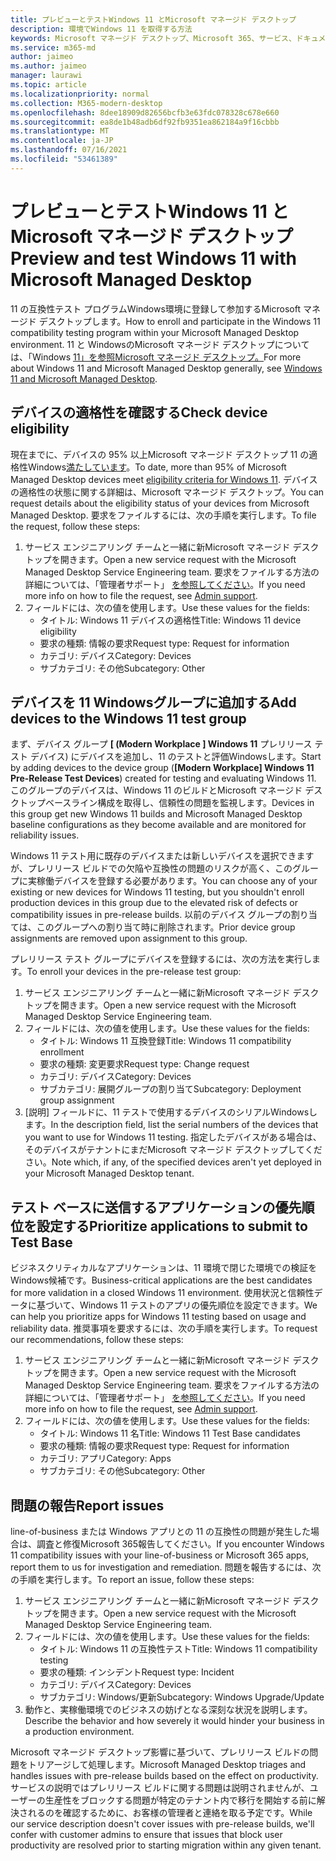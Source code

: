 ```yaml
---
title: プレビューとテストWindows 11 とMicrosoft マネージド デスクトップ
description: 環境でWindows 11 を取得する方法
keywords: Microsoft マネージド デスクトップ、Microsoft 365、サービス、ドキュメント
ms.service: m365-md
author: jaimeo
ms.author: jaimeo
manager: laurawi
ms.topic: article
ms.localizationpriority: normal
ms.collection: M365-modern-desktop
ms.openlocfilehash: 8dee18909d82656bcfb3e63fdc078328c678e660
ms.sourcegitcommit: ea8de1b48adb6df92fb9351ea862184a9f16cbbb
ms.translationtype: MT
ms.contentlocale: ja-JP
ms.lasthandoff: 07/16/2021
ms.locfileid: "53461389"
---
```

# <a name="preview-and-test-windows-11-with-microsoft-managed-desktop"></a><span data-ttu-id="655bd-104">プレビューとテストWindows 11 とMicrosoft マネージド デスクトップ</span><span class="sxs-lookup"><span data-stu-id="655bd-104">Preview and test Windows 11 with Microsoft Managed Desktop</span></span>

 <span data-ttu-id="655bd-105">11 の互換性テスト プログラムWindows環境に登録して参加するMicrosoft マネージド デスクトップします。</span><span class="sxs-lookup"><span data-stu-id="655bd-105">How to enroll and participate in the Windows 11 compatibility testing program within your Microsoft Managed Desktop environment.</span></span> <span data-ttu-id="655bd-106">11 と WindowsのMicrosoft マネージド デスクトップについては、「Windows [11」を参照Microsoft マネージド デスクトップ。](../intro/win11-overview.md)</span><span class="sxs-lookup"><span data-stu-id="655bd-106">For more about Windows 11 and Microsoft Managed Desktop generally, see [Windows 11 and Microsoft Managed Desktop](../intro/win11-overview.md).</span></span> 

## <a name="check-device-eligibility"></a><span data-ttu-id="655bd-107">デバイスの適格性を確認する</span><span class="sxs-lookup"><span data-stu-id="655bd-107">Check device eligibility</span></span>

<span data-ttu-id="655bd-108">現在までに、デバイスの 95% 以上Microsoft マネージド デスクトップ 11 の適格性Windows[満たしています](/windows/whats-new/windows-11-requirements)。</span><span class="sxs-lookup"><span data-stu-id="655bd-108">To date, more than 95% of Microsoft Managed Desktop devices meet [eligibility criteria for Windows 11](/windows/whats-new/windows-11-requirements).</span></span> <span data-ttu-id="655bd-109">デバイスの適格性の状態に関する詳細は、Microsoft マネージド デスクトップ。</span><span class="sxs-lookup"><span data-stu-id="655bd-109">You can request details about the eligibility status of your devices from Microsoft Managed Desktop.</span></span> <span data-ttu-id="655bd-110">要求をファイルするには、次の手順を実行します。</span><span class="sxs-lookup"><span data-stu-id="655bd-110">To file the request, follow these steps:</span></span>

1. <span data-ttu-id="655bd-111">サービス エンジニアリング チームと一緒に新Microsoft マネージド デスクトップを開きます。</span><span class="sxs-lookup"><span data-stu-id="655bd-111">Open a new service request with the Microsoft Managed Desktop Service Engineering team.</span></span> <span data-ttu-id="655bd-112">要求をファイルする方法の詳細については、「管理者サポート」 [を参照してください](admin-support.md)。</span><span class="sxs-lookup"><span data-stu-id="655bd-112">If you need more info on how to file the request, see [Admin support](admin-support.md).</span></span>
2. <span data-ttu-id="655bd-113">フィールドには、次の値を使用します。</span><span class="sxs-lookup"><span data-stu-id="655bd-113">Use these values for the fields:</span></span>
    - <span data-ttu-id="655bd-114">タイトル: Windows 11 デバイスの適格性</span><span class="sxs-lookup"><span data-stu-id="655bd-114">Title: Windows 11 device eligibility</span></span>
    - <span data-ttu-id="655bd-115">要求の種類: 情報の要求</span><span class="sxs-lookup"><span data-stu-id="655bd-115">Request type: Request for information</span></span>
    - <span data-ttu-id="655bd-116">カテゴリ: デバイス</span><span class="sxs-lookup"><span data-stu-id="655bd-116">Category: Devices</span></span>
    - <span data-ttu-id="655bd-117">サブカテゴリ: その他</span><span class="sxs-lookup"><span data-stu-id="655bd-117">Subcategory: Other</span></span>


## <a name="add-devices-to-the-windows-11-test-group"></a><span data-ttu-id="655bd-118">デバイスを 11 Windowsグループに追加する</span><span class="sxs-lookup"><span data-stu-id="655bd-118">Add devices to the Windows 11 test group</span></span>

<span data-ttu-id="655bd-119">まず、デバイス グループ **\[ (Modern Workplace \] Windows 11** プレリリース テスト デバイス) にデバイスを追加し、11 のテストと評価Windowsします。</span><span class="sxs-lookup"><span data-stu-id="655bd-119">Start by adding devices to the device group (**\[Modern Workplace\] Windows 11 Pre-Release Test Devices**) created for testing and evaluating Windows 11.</span></span> <span data-ttu-id="655bd-120">このグループのデバイスは、Windows 11 のビルドとMicrosoft マネージド デスクトップベースライン構成を取得し、信頼性の問題を監視します。</span><span class="sxs-lookup"><span data-stu-id="655bd-120">Devices in this group get new Windows 11 builds and Microsoft Managed Desktop baseline configurations as they become available and are monitored for reliability issues.</span></span>

<span data-ttu-id="655bd-121">Windows 11 テスト用に既存のデバイスまたは新しいデバイスを選択できますが、プレリリース ビルドでの欠陥や互換性の問題のリスクが高く、このグループに実稼働デバイスを登録する必要があります。</span><span class="sxs-lookup"><span data-stu-id="655bd-121">You can choose any of your existing or new devices for Windows 11 testing, but you shouldn't enroll production devices in this group due to the elevated risk of defects or compatibility issues in pre-release builds.</span></span> <span data-ttu-id="655bd-122">以前のデバイス グループの割り当ては、このグループへの割り当て時に削除されます。</span><span class="sxs-lookup"><span data-stu-id="655bd-122">Prior device group assignments are removed upon assignment to this group.</span></span>

<span data-ttu-id="655bd-123">プレリリース テスト グループにデバイスを登録するには、次の方法を実行します。</span><span class="sxs-lookup"><span data-stu-id="655bd-123">To enroll your devices in the pre-release test group:</span></span>

1. <span data-ttu-id="655bd-124">サービス エンジニアリング チームと一緒に新Microsoft マネージド デスクトップを開きます。</span><span class="sxs-lookup"><span data-stu-id="655bd-124">Open a new service request with the Microsoft Managed Desktop Service Engineering team.</span></span>
2. <span data-ttu-id="655bd-125">フィールドには、次の値を使用します。</span><span class="sxs-lookup"><span data-stu-id="655bd-125">Use these values for the fields:</span></span>
    - <span data-ttu-id="655bd-126">タイトル: Windows 11 互換登録</span><span class="sxs-lookup"><span data-stu-id="655bd-126">Title: Windows 11 compatibility enrollment</span></span>
    - <span data-ttu-id="655bd-127">要求の種類: 変更要求</span><span class="sxs-lookup"><span data-stu-id="655bd-127">Request type: Change request</span></span>
    - <span data-ttu-id="655bd-128">カテゴリ: デバイス</span><span class="sxs-lookup"><span data-stu-id="655bd-128">Category: Devices</span></span>
    - <span data-ttu-id="655bd-129">サブカテゴリ: 展開グループの割り当て</span><span class="sxs-lookup"><span data-stu-id="655bd-129">Subcategory: Deployment group assignment</span></span>
3. <span data-ttu-id="655bd-130">[説明] フィールドに、11 テストで使用するデバイスのシリアルWindowsします。</span><span class="sxs-lookup"><span data-stu-id="655bd-130">In the description field, list the serial numbers of the devices that you want to use for Windows 11 testing.</span></span> <span data-ttu-id="655bd-131">指定したデバイスがある場合は、そのデバイスがテナントにまだMicrosoft マネージド デスクトップしてください。</span><span class="sxs-lookup"><span data-stu-id="655bd-131">Note which, if any, of the specified devices aren't yet deployed in your Microsoft Managed Desktop tenant.</span></span>

## <a name="prioritize-applications-to-submit-to-test-base"></a><span data-ttu-id="655bd-132">テスト ベースに送信するアプリケーションの優先順位を設定する</span><span class="sxs-lookup"><span data-stu-id="655bd-132">Prioritize applications to submit to Test Base</span></span>

<span data-ttu-id="655bd-133">ビジネスクリティカルなアプリケーションは、11 環境で閉じた環境での検証をWindows候補です。</span><span class="sxs-lookup"><span data-stu-id="655bd-133">Business-critical applications are the best candidates for more validation in a closed Windows 11 environment.</span></span> <span data-ttu-id="655bd-134">使用状況と信頼性データに基づいて、Windows 11 テストのアプリの優先順位を設定できます。</span><span class="sxs-lookup"><span data-stu-id="655bd-134">We can help you prioritize apps for Windows 11 testing based on usage and reliability data.</span></span> <span data-ttu-id="655bd-135">推奨事項を要求するには、次の手順を実行します。</span><span class="sxs-lookup"><span data-stu-id="655bd-135">To request our recommendations, follow these steps:</span></span>

1. <span data-ttu-id="655bd-136">サービス エンジニアリング チームと一緒に新Microsoft マネージド デスクトップを開きます。</span><span class="sxs-lookup"><span data-stu-id="655bd-136">Open a new service request with the Microsoft Managed Desktop Service Engineering team.</span></span> <span data-ttu-id="655bd-137">要求をファイルする方法の詳細については、「管理者サポート」 [を参照してください](admin-support.md)。</span><span class="sxs-lookup"><span data-stu-id="655bd-137">If you need more info on how to file the request, see [Admin support](admin-support.md).</span></span>
2. <span data-ttu-id="655bd-138">フィールドには、次の値を使用します。</span><span class="sxs-lookup"><span data-stu-id="655bd-138">Use these values for the fields:</span></span>
    - <span data-ttu-id="655bd-139">タイトル: Windows 11 名</span><span class="sxs-lookup"><span data-stu-id="655bd-139">Title: Windows 11 Test Base candidates</span></span>
    - <span data-ttu-id="655bd-140">要求の種類: 情報の要求</span><span class="sxs-lookup"><span data-stu-id="655bd-140">Request type: Request for information</span></span>
    - <span data-ttu-id="655bd-141">カテゴリ: アプリ</span><span class="sxs-lookup"><span data-stu-id="655bd-141">Category: Apps</span></span>
    - <span data-ttu-id="655bd-142">サブカテゴリ: その他</span><span class="sxs-lookup"><span data-stu-id="655bd-142">Subcategory: Other</span></span>

## <a name="report-issues"></a><span data-ttu-id="655bd-143">問題の報告</span><span class="sxs-lookup"><span data-stu-id="655bd-143">Report issues</span></span>

<span data-ttu-id="655bd-144">line-of-business または Windows アプリとの 11 の互換性の問題が発生した場合は、調査と修復Microsoft 365報告してください。</span><span class="sxs-lookup"><span data-stu-id="655bd-144">If you encounter Windows 11 compatibility issues with your line-of-business or Microsoft 365 apps, report them to us for investigation and remediation.</span></span> <span data-ttu-id="655bd-145">問題を報告するには、次の手順を実行します。</span><span class="sxs-lookup"><span data-stu-id="655bd-145">To report an issue, follow these steps:</span></span>

1. <span data-ttu-id="655bd-146">サービス エンジニアリング チームと一緒に新Microsoft マネージド デスクトップを開きます。</span><span class="sxs-lookup"><span data-stu-id="655bd-146">Open a new service request with the Microsoft Managed Desktop Service Engineering team.</span></span>
2. <span data-ttu-id="655bd-147">フィールドには、次の値を使用します。</span><span class="sxs-lookup"><span data-stu-id="655bd-147">Use these values for the fields:</span></span>
    - <span data-ttu-id="655bd-148">タイトル: Windows 11 の互換性テスト</span><span class="sxs-lookup"><span data-stu-id="655bd-148">Title: Windows 11 compatibility testing</span></span>
    - <span data-ttu-id="655bd-149">要求の種類: インシデント</span><span class="sxs-lookup"><span data-stu-id="655bd-149">Request type: Incident</span></span>
    - <span data-ttu-id="655bd-150">カテゴリ: デバイス</span><span class="sxs-lookup"><span data-stu-id="655bd-150">Category: Devices</span></span>
    - <span data-ttu-id="655bd-151">サブカテゴリ: Windows/更新</span><span class="sxs-lookup"><span data-stu-id="655bd-151">Subcategory: Windows Upgrade/Update</span></span>
3. <span data-ttu-id="655bd-152">動作と、実稼働環境でのビジネスの妨げとなる深刻な状況を説明します。</span><span class="sxs-lookup"><span data-stu-id="655bd-152">Describe the behavior and how severely it would hinder your business in a production environment.</span></span>

<span data-ttu-id="655bd-153">Microsoft マネージド デスクトップ影響に基づいて、プレリリース ビルドの問題をトリアージして処理します。</span><span class="sxs-lookup"><span data-stu-id="655bd-153">Microsoft Managed Desktop triages and handles issues with pre-release builds based on the effect on productivity.</span></span> <span data-ttu-id="655bd-154">サービスの説明ではプレリリース ビルドに関する問題は説明されませんが、ユーザーの生産性をブロックする問題が特定のテナント内で移行を開始する前に解決されるのを確認するために、お客様の管理者と連絡を取る予定です。</span><span class="sxs-lookup"><span data-stu-id="655bd-154">While our service description doesn't cover issues with pre-release builds, we'll confer with customer admins to ensure that issues that block user productivity are resolved prior to starting migration within any given tenant.</span></span>
